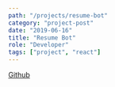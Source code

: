 ```yaml
---
path: "/projects/resume-bot"
category: "project-post"
date: "2019-06-16"
title: "Resume Bot"
role: "Developer"
tags: ["project", "react"]
---
```




[Github](https://www.github.com/exitroute)